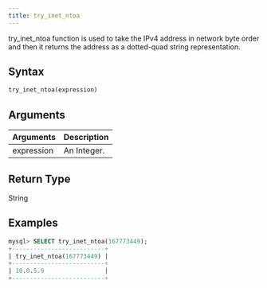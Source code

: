 ```yaml
---
title: try_inet_ntoa
---
```


try_inet_ntoa function is used to take the IPv4 address in network byte order and then it returns the address as a dotted-quad string representation.

## Syntax

```sql
try_inet_ntoa(expression)
```

## Arguments

| Arguments   | Description |
| ----------- | ----------- |
| expression  | An Integer. |

## Return Type

String

## Examples

```sql
mysql> SELECT try_inet_ntoa(167773449);
+--------------------------+
| try_inet_ntoa(167773449) |
+--------------------------+
| 10.0.5.9                 |
+--------------------------+
```

